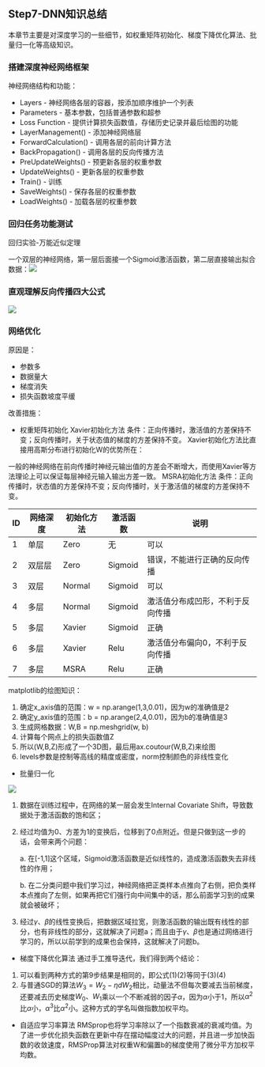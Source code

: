 ## Step7-DNN知识总结
本章节主要是对深度学习的一些细节，如权重矩阵初始化、梯度下降优化算法、批量归一化等高级知识。
### 搭建深度神经网络框架
神经网络结构和功能：

- Layers - 神经网络各层的容器，按添加顺序维护一个列表
- Parameters - 基本参数，包括普通参数和超参
- Loss Function - 提供计算损失函数值，存储历史记录并最后绘图的功能
- LayerManagement() - 添加神经网络层
- ForwardCalculation() - 调用各层的前向计算方法
- BackPropagation() - 调用各层的反向传播方法
- PreUpdateWeights() - 预更新各层的权重参数
- UpdateWeights() - 更新各层的权重参数
- Train() - 训练
- SaveWeights() - 保存各层的权重参数
- LoadWeights() - 加载各层的权重参数
### 回归任务功能测试

回归实验-万能近似定理

一个双层的神经网络，第一层后面接一个Sigmoid激活函数，第二层直接输出拟合数据：<img src="C:/Users/Pangzi/Desktop/Mark/7/image/ch09_net.png" />

### 直观理解反向传播四大公式
<img src="C:/Users/Pangzi/Desktop/Mark/7/image/bp.png" />

### 网络优化
原因是：
- 参数多
- 数据量大
- 梯度消失
- 损失函数坡度平缓

改善措施：
- 权重矩阵初始化
Xavier初始化方法
条件：正向传播时，激活值的方差保持不变；反向传播时，关于状态值的梯度的方差保持不变。
Xavier初始化方法比直接用高斯分布进行初始化W的优势所在： 

一般的神经网络在前向传播时神经元输出值的方差会不断增大，而使用Xavier等方法理论上可以保证每层神经元输入输出方差一致。
MSRA初始化方法
条件：正向传播时，状态值的方差保持不变；反向传播时，关于激活值的梯度的方差保持不变。

|ID|网络深度|初始化方法|激活函数|说明|
|---|---|---|---|---|
|1|单层|Zero|无|可以|
|2|双层层|Zero|Sigmoid|错误，不能进行正确的反向传播|
|3|双层|Normal|Sigmoid|可以|
|4|多层|Normal|Sigmoid|激活值分布成凹形，不利于反向传播|
|5|多层|Xavier|Sigmoid|正确|
|6|多层|Xavier|Relu|激活值分布偏向0，不利于反向传播|
|7|多层|MSRA|Relu|正确|

matplotlib的绘图知识：
1. 确定x_axis值的范围：w = np.arange(1,3,0.01)，因为w的准确值是2
2. 确定y_axis值的范围：b = np.arange(2,4,0.01)，因为b的准确值是3
3. 生成网格数据：W,B = np.meshgrid(w, b)
4. 计算每个网点上的损失函数值Z
5. 所以(W,B,Z)形成了一个3D图，最后用ax.coutour(W,B,Z)来绘图
6. levels参数是控制等高线的精度或密度，norm控制颜色的非线性变化

- 批量归一化

<img src="C:/Users/Pangzi/Desktop/Mark/7/image/bn6.png" ch="500" />

1. 数据在训练过程中，在网络的某一层会发生Internal Covariate Shift，导致数据处于激活函数的饱和区；
2. 经过均值为0、方差为1的变换后，位移到了0点附近。但是只做到这一步的话，会带来两个问题：
   
   a. 在[-1,1]这个区域，Sigmoid激活函数是近似线性的，造成激活函数失去非线性的作用；
   
   b. 在二分类问题中我们学习过，神经网络把正类样本点推向了右侧，把负类样本点推向了左侧，如果再把它们强行向中间集中的话，那么前面学习到的成果就会被破坏；

3. 经过$\gamma、\beta$的线性变换后，把数据区域拉宽，则激活函数的输出既有线性的部分，也有非线性的部分，这就解决了问题a；而且由于$\gamma、\beta$也是通过网络进行学习的，所以以前学到的成果也会保持，这就解决了问题b。
- 梯度下降优化算法
通过手工推导迭代，我们得到两个结论：

1. 可以看到两种方式的第9步结果是相同的，即公式(1)(2)等同于(3)(4)
2. 与普通SGD的算法$W_3 = W_2 - \eta dW_2$相比，动量法不但每次要减去当前梯度，还要减去历史梯度$W_0、W_1$乘以一个不断减弱的因子$\alpha$，因为$\alpha$小于1，所以$\alpha^2$比$\alpha$小，$\alpha^3$比$\alpha^2$小。这种方式的学名叫做指数加权平均。
- 自适应学习率算法
RMSprop也将学习率除以了一个指数衰减的衰减均值。为了进一步优化损失函数在更新中存在摆动幅度过大的问题，并且进一步加快函数的收敛速度，RMSProp算法对权重W和偏置b的梯度使用了微分平方加权平均数。